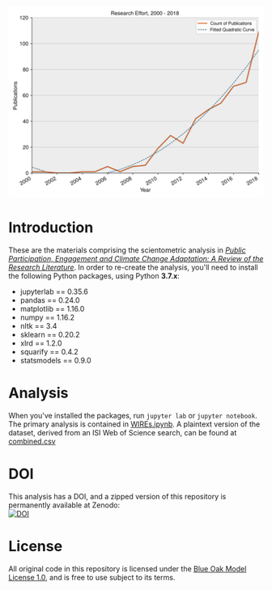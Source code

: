 ![time](combined_time_colour.png)

# Introduction

These are the materials comprising the scientometric analysis in [_Public Participation, Engagement and Climate Change Adaptation: A Review of the Research Literature_](https://doi.org/10.1002/wcc.645). In order to re-create the analysis, you'll need to install the following Python packages, using Python **3.7.x**:

- jupyterlab == 0.35.6
- pandas == 0.24.0
- matplotlib == 1.16.0
- numpy == 1.16.2
- nltk == 3.4
- sklearn == 0.20.2
- xlrd == 1.2.0
- squarify == 0.4.2
- statsmodels == 0.9.0

# Analysis

When you've installed the packages, run `jupyter lab` or `jupyter notebook`. The primary analysis is contained in [WIREs.ipynb](WIREs.ipynb). A plaintext version of the dataset, derived from an ISI Web of Science search, can be found at [combined.csv](combined.csv)

# DOI

This analysis has a DOI, and a zipped version of this repository is permanently available at Zenodo:  
[![DOI](https://zenodo.org/badge/DOI/10.5281/zenodo.2791455.svg)](https://doi.org/10.5281/zenodo.2790803)

# License

All original code in this repository is licensed under the [Blue Oak Model License 1.0](LICENSE.md), and is free to use subject to its terms.


